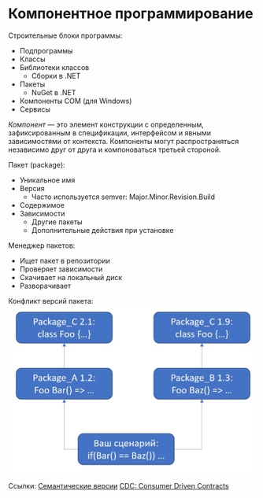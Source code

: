 # Компонентное программирование

Строительные блоки программы:
* Подпрограммы
* Классы
* Библиотеки классов
  * Сборки в .NET
* Пакеты 
  * NuGet в .NET
* Компоненты COM (для Windows)
* Сервисы

*Компонент* — это элемент конструкции с определенным, зафиксированным в спецификации, интерфейсом и явными зависимостями от контекста. Компоненты могут распространяться независимо друг от друга и компоноваться третьей стороной. 

Пакет (package):
* Уникальное имя
* Версия
  * Часто используется semver: Major.Minor.Revision.Build
* Cодержимое
* Зависимости
  * Другие пакеты
  * Дополнительные действия при установке

Менеджер пакетов:
* Ищет пакет в репозитории
* Проверяет зависимости
* Скачивает на локальный диск
* Разворачивает

Конфликт версий пакета:
![Конфликты версий](media/packages.jpg)

Ссылки:
[Семантические версии](https://semver.org/)
[CDC: Consumer Driven Contracts](https://martinfowler.com/articles/consumerDrivenContracts.html)